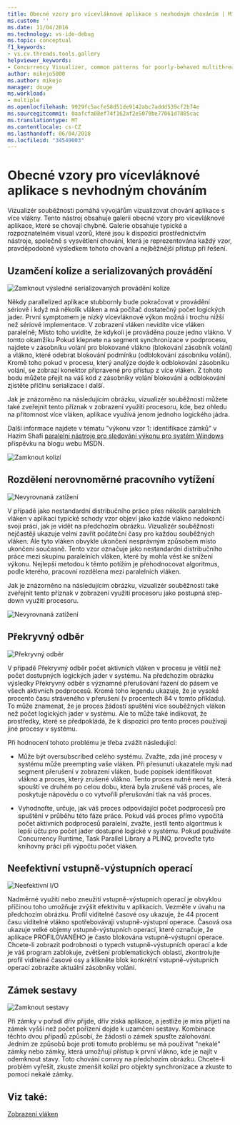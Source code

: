 ```yaml
---
title: Obecné vzory pro vícevláknové aplikace s nevhodným chováním | Microsoft Docs
ms.custom: ''
ms.date: 11/04/2016
ms.technology: vs-ide-debug
ms.topic: conceptual
f1_keywords:
- vs.cv.threads.tools.gallery
helpviewer_keywords:
- Concurrency Visualizer, common patterns for poorly-behaved multithreaded applications
author: mikejo5000
ms.author: mikejo
manager: douge
ms.workload:
- multiple
ms.openlocfilehash: 9929fc5acfe58d51de9142abc7addd539cf2b74e
ms.sourcegitcommit: 0aafcfa08ef74f162af2e5079be77061d7885cac
ms.translationtype: MT
ms.contentlocale: cs-CZ
ms.lasthandoff: 06/04/2018
ms.locfileid: "34549003"
---
```

# <a name="common-patterns-for-poorly-behaved-multithreaded-applications"></a>Obecné vzory pro vícevláknové aplikace s nevhodným chováním

Vizualizér souběžnosti pomáhá vývojářům vizualizovat chování aplikace s více vlákny. Tento nástroj obsahuje galerii obecné vzory pro vícevláknové aplikace, které se chovají chybně. Galerie obsahuje typické a rozpoznatelném visual vzorů, které jsou k dispozici prostřednictvím nástroje, společně s vysvětlení chování, která je reprezentována každý vzor, pravděpodobně výsledkem tohoto chování a nejběžnější přístup při řešení.

## <a name="lock-contention-and-serialized-execution"></a>Uzamčení kolize a serializovaných provádění

![Zamknout výsledné serializovaných provádění kolize](../profiling/media/lockcontention_serialized.png "LockContention_Serialized")

Někdy parallelized aplikace stubbornly bude pokračovat v provádění sériově i když má několik vláken a má počítač dostatečný počet logických jader. První symptomem je nízký vícevláknové výkon možná i trochu nižší než sériové implementace. V zobrazení vláken nevidíte více vláken paralelně; Místo toho uvidíte, že kdykoli je prováděna pouze jedno vlákno. V tomto okamžiku Pokud klepnete na segment synchronizace v podprocesu, najdete v zásobníku volání pro blokované vlákno (blokování zásobník volání) a vlákno, které odebrat blokování podmínku (odblokování zásobníku volání). Kromě toho pokud v procesu, který analýze dojde k odblokování zásobníku volání, se zobrazí konektor připravené pro přístup z více vláken. Z tohoto bodu můžete přejít na váš kód z zásobníky volání blokování a odblokování zjistěte příčinu serializace i další.

Jak je znázorněno na následujícím obrázku, vizualizér souběžnosti můžete také zveřejnit tento příznak v zobrazení využití procesoru, kde, bez ohledu na přítomnost více vláken, aplikace využívá jenom jednoho logického jádra.

Další informace najdete v tématu "výkonu vzor 1: identifikace zámků" v Hazim Shafi [paralelní nástroje pro sledování výkonu pro systém Windows](http://go.microsoft.com/fwlink/?LinkID=160569) příspěvku na blogu webu MSDN.

![Zamknout kolizí](../profiling/media/lockcontention_2.png "LockContention_2")

## <a name="uneven-workload-distribution"></a>Rozdělení nerovnoměrné pracovního vytížení

![Nevyrovnaná zatížení](../profiling/media/unevenworkload_1.png "UnevenWorkLoad_1")

V případě jako nestandardní distribučního práce přes několik paralelních vláken v aplikaci typické schody vzor objeví jako každé vlákno nedokončí svoji práci, jak je vidět na předchozím obrázku. Vizualizér souběžnosti nejčastěji ukazuje velmi zavřít počáteční časy pro každou souběžných vláken. Ale tyto vláken obvykle ukončení nesprávným způsobem místo ukončení současně. Tento vzor označuje jako nestandardní distribučního práce mezi skupinu paralelních vláken, které by mohla vést ke snížení výkonu. Nejlepší metodou k těmto potížím je přehodnocovat algoritmus, podle kterého, pracovní rozdělena mezi paralelních vláken.

Jak je znázorněno na následujícím obrázku, vizualizér souběžnosti také zveřejnit tento příznak v zobrazení využití procesoru jako postupná step-down využití procesoru.

![Nevyrovnaná zatížení](../profiling/media/unevenworkload_2.png "UnevenWorkload_2")

## <a name="oversubscription"></a>Překryvný odběr

![Překryvný odběr](../profiling/media/oversubscription.png "Překryvný odběr")

V případě Překryvný odběr počet aktivních vláken v procesu je větší než počet dostupných logických jader v systému. Na předchozím obrázku výsledky Překryvný odběr s významné přerušování řazení do pásem ve všech aktivních podprocesů. Kromě toho legendu ukazuje, že je vysoké procento času stráveného v přerušení (v procentech 84 v tomto příkladu). To může znamenat, že je proces žádostí spuštění více souběžných vláken než počet logických jader v systému. Ale to může také indikovat, že prostředky, které se předpokládá, že k dispozici pro tento proces používají jiné procesy v systému.

Při hodnocení tohoto problému je třeba zvážit následující:

- Může být oversubscribed celého systému. Zvažte, zda jiné procesy v systému může preempting vaše vláken. Při přesunutí ukazatele myši nad segment přerušení v zobrazení vláken, bude popisek identifikovat vlákno a proces, který zrušené vlákno. Tento proces nutně není ta, která spouští ve druhém po celou dobu, která byla zrušené váš proces, ale poskytuje nápovědu o co vytvořili přerušování tlak na váš proces.

- Vyhodnoťte, určuje, jak váš proces odpovídající počet podprocesů pro spuštění v průběhu této fáze práce. Pokud váš proces přímo vypočítá počet aktivních podprocesů paralelní, zvažte, jestli tento algoritmus k lepší účtu pro počet jader dostupné logické v systému. Pokud používáte Concurrency Runtime, Task Parallel Library a PLINQ, proveďte tyto knihovny práci při výpočtu počet vláken.

## <a name="inefficient-io"></a>Neefektivní vstupně-výstupních operací

![Neefektivní I&#47;O](../profiling/media/inefficient_io.png "Inefficient_IO")

Nadměrné využití nebo zneužití vstupně-výstupních operací je obvyklou příčinou toho umožňuje zvýšit efektivitu v aplikacích. Vezměte v úvahu na předchozím obrázku. Profil viditelné časové osy ukazuje, že 44 procent času viditelné vlákno spotřebovávají vstupně-výstupní operace. Časová osa ukazuje velké objemy vstupně-výstupních operací, které označuje, že aplikace PROFILOVANÉHO je často blokována vstupně-výstupní operace. Chcete-li zobrazit podrobnosti o typech vstupně-výstupních operací a kde je váš program zablokuje, zvětšení problematických oblastí, zkontrolujte profil viditelné časové osy a klikněte blok konkrétní vstupně-výstupních operací zobrazíte aktuální zásobníky volání.

## <a name="lock-convoys"></a>Zámek sestavy

![Zamknout sestavy](../profiling/media/lock_convoys.png "Lock_Convoys")

Při zámky v pořadí dřív přijde, dřív získá aplikace, a jestliže je míra přijetí na zámek vyšší než počet pořízení dojde k uzamčení sestavy. Kombinace těchto dvou případů způsobí, že žádosti o zámek spusťte zálohování. Jedním ze způsobů boje proti tomuto problému se má používat "nekalé" zámky nebo zámky, která umožňují přístup k první vlákno, kde je najít v odemknout stavy. Toto chování convoy na předchozím obrázku. Chcete-li problém vyřešit, zkuste zmenšit kolizí pro objekty synchronizace a zkuste to pomocí nekalé zámky.

## <a name="see-also"></a>Viz také:

[Zobrazení vláken](../profiling/threads-view-parallel-performance.md)